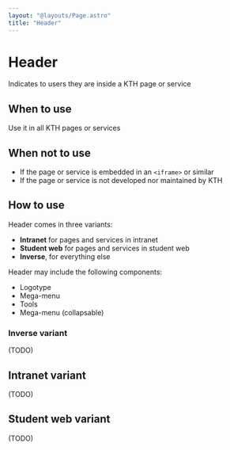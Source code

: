 ```yaml
---
layout: "@layouts/Page.astro"
title: "Header"
---
```


# Header

<p class="lead">Indicates to users they are inside a KTH page or service</p>

## When to use

Use it in all KTH pages or services

## When not to use

- If the page or service is embedded in an `<iframe>` or similar
- If the page or service is not developed nor maintained by KTH

## How to use

Header comes in three variants:

- **Intranet** for pages and services in intranet
- **Student web** for pages and services in student web
- **Inverse**, for everything else

Header may include the following components:

- Logotype
- Mega-menu
- Tools
- Mega-menu (collapsable)

### Inverse variant

(TODO)

## Intranet variant

(TODO)

## Student web variant

(TODO)
